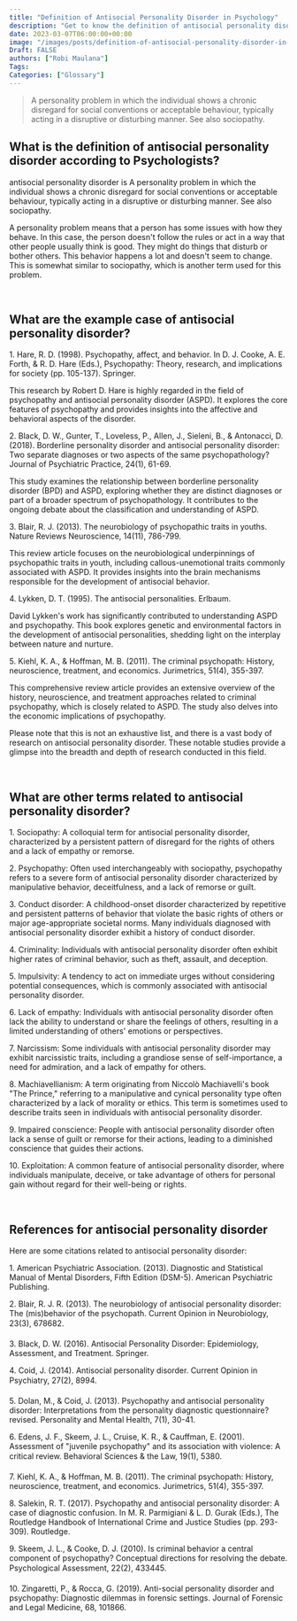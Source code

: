 ```yaml
---
title: "Definition of Antisocial Personality Disorder in Psychology"
description: "Get to know the definition of antisocial personality disorder according to psychologists."
date: 2023-03-07T06:00:00+00:00
image: "/images/posts/definition-of-antisocial-personality-disorder-in-psychology.jpg"
Draft: FALSE
authors: ["Robi Maulana"]
Tags: 
Categories: ["Glossary"]
---
```






> A personality problem in which the individual shows a chronic disregard for social conventions or acceptable behaviour, typically acting in a disruptive or disturbing manner. See also sociopathy.

## What is the definition of antisocial personality disorder according to Psychologists?

antisocial personality disorder is A personality problem in which the individual shows a chronic disregard for social conventions or acceptable behaviour, typically acting in a disruptive or disturbing manner. See also sociopathy.

A personality problem means that a person has some issues with how they behave. In this case, the person doesn't follow the rules or act in a way that other people usually think is good. They might do things that disturb or bother others. This behavior happens a lot and doesn't seem to change. This is somewhat similar to sociopathy, which is another term used for this problem.

 

## What are the example case of antisocial personality disorder?

1\. Hare, R. D. (1998). Psychopathy, affect, and behavior. In D. J. Cooke, A. E. Forth, & R. D. Hare (Eds.), Psychopathy: Theory, research, and implications for society (pp. 105-137). Springer.

This research by Robert D. Hare is highly regarded in the field of psychopathy and antisocial personality disorder (ASPD). It explores the core features of psychopathy and provides insights into the affective and behavioral aspects of the disorder.

2\. Black, D. W., Gunter, T., Loveless, P., Allen, J., Sieleni, B., & Antonacci, D. (2018). Borderline personality disorder and antisocial personality disorder: Two separate diagnoses or two aspects of the same psychopathology? Journal of Psychiatric Practice, 24(1), 61-69.

This study examines the relationship between borderline personality disorder (BPD) and ASPD, exploring whether they are distinct diagnoses or part of a broader spectrum of psychopathology. It contributes to the ongoing debate about the classification and understanding of ASPD.

3\. Blair, R. J. (2013). The neurobiology of psychopathic traits in youths. Nature Reviews Neuroscience, 14(11), 786-799.

This review article focuses on the neurobiological underpinnings of psychopathic traits in youth, including callous-unemotional traits commonly associated with ASPD. It provides insights into the brain mechanisms responsible for the development of antisocial behavior.

4\. Lykken, D. T. (1995). The antisocial personalities. Erlbaum.

David Lykken's work has significantly contributed to understanding ASPD and psychopathy. This book explores genetic and environmental factors in the development of antisocial personalities, shedding light on the interplay between nature and nurture.

5\. Kiehl, K. A., & Hoffman, M. B. (2011). The criminal psychopath: History, neuroscience, treatment, and economics. Jurimetrics, 51(4), 355-397.

This comprehensive review article provides an extensive overview of the history, neuroscience, and treatment approaches related to criminal psychopathy, which is closely related to ASPD. The study also delves into the economic implications of psychopathy.

Please note that this is not an exhaustive list, and there is a vast body of research on antisocial personality disorder. These notable studies provide a glimpse into the breadth and depth of research conducted in this field.

 

## What are other terms related to antisocial personality disorder?

1\. Sociopathy: A colloquial term for antisocial personality disorder, characterized by a persistent pattern of disregard for the rights of others and a lack of empathy or remorse.

2\. Psychopathy: Often used interchangeably with sociopathy, psychopathy refers to a severe form of antisocial personality disorder characterized by manipulative behavior, deceitfulness, and a lack of remorse or guilt.

3\. Conduct disorder: A childhood-onset disorder characterized by repetitive and persistent patterns of behavior that violate the basic rights of others or major age-appropriate societal norms. Many individuals diagnosed with antisocial personality disorder exhibit a history of conduct disorder.

4\. Criminality: Individuals with antisocial personality disorder often exhibit higher rates of criminal behavior, such as theft, assault, and deception.

5\. Impulsivity: A tendency to act on immediate urges without considering potential consequences, which is commonly associated with antisocial personality disorder.

6\. Lack of empathy: Individuals with antisocial personality disorder often lack the ability to understand or share the feelings of others, resulting in a limited understanding of others' emotions or perspectives.

7\. Narcissism: Some individuals with antisocial personality disorder may exhibit narcissistic traits, including a grandiose sense of self-importance, a need for admiration, and a lack of empathy for others.

8\. Machiavellianism: A term originating from Niccolò Machiavelli's book "The Prince," referring to a manipulative and cynical personality type often characterized by a lack of morality or ethics. This term is sometimes used to describe traits seen in individuals with antisocial personality disorder.

9\. Impaired conscience: People with antisocial personality disorder often lack a sense of guilt or remorse for their actions, leading to a diminished conscience that guides their actions.

10\. Exploitation: A common feature of antisocial personality disorder, where individuals manipulate, deceive, or take advantage of others for personal gain without regard for their well-being or rights.

 

## References for antisocial personality disorder

Here are some citations related to antisocial personality disorder:

1\. American Psychiatric Association. (2013). Diagnostic and Statistical Manual of Mental Disorders, Fifth Edition (DSM-5). American Psychiatric Publishing.

2\. Blair, R. J. R. (2013). The neurobiology of antisocial personality disorder: The (mis)behavior of the psychopath. Current Opinion in Neurobiology, 23(3), 678682.

3\. Black, D. W. (2016). Antisocial Personality Disorder: Epidemiology, Assessment, and Treatment. Springer.

4\. Coid, J. (2014). Antisocial personality disorder. Current Opinion in Psychiatry, 27(2), 8994.

5\. Dolan, M., & Coid, J. (2013). Psychopathy and antisocial personality disorder: Interpretations from the personality diagnostic questionnaire?revised. Personality and Mental Health, 7(1), 30-41.

6\. Edens, J. F., Skeem, J. L., Cruise, K. R., & Cauffman, E. (2001). Assessment of "juvenile psychopathy" and its association with violence: A critical review. Behavioral Sciences & the Law, 19(1), 5380.

7\. Kiehl, K. A., & Hoffman, M. B. (2011). The criminal psychopath: History, neuroscience, treatment, and economics. Jurimetrics, 51(4), 355-397.

8\. Salekin, R. T. (2017). Psychopathy and antisocial personality disorder: A case of diagnostic confusion. In M. R. Parmigiani & L. D. Gurak (Eds.), The Routledge Handbook of International Crime and Justice Studies (pp. 293-309). Routledge.

9\. Skeem, J. L., & Cooke, D. J. (2010). Is criminal behavior a central component of psychopathy? Conceptual directions for resolving the debate. Psychological Assessment, 22(2), 433445.

10\. Zingaretti, P., & Rocca, G. (2019). Anti-social personality disorder and psychopathy: Diagnostic dilemmas in forensic settings. Journal of Forensic and Legal Medicine, 68, 101866.
